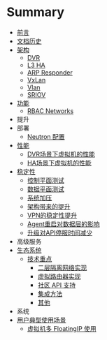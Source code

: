 # Summary

* [前言](README.md)
* [文档历史](src/revision.md)
* [架构](src/architecture/preface.md)
   * [DVR](src/architecture/dvr.md)
   * [L3 HA](src/architecture/l3_ha.md)
   * [ARP Responder](src/architecture/arp_responder.md)
   * [VxLan](src/architecture/vxlan.md)
   * [Vlan](src/architecture/vlan.md)
   * [SRIOV](src/architecture/sriov.md)
* [功能](src/funcs/preface.md)
   * [RBAC Networks](src/funcs/rbac_networks.md)
* 提升
* 部署
   * [Neutron 配置](neutron_conf.md)
* [性能](src/performance/preface.md)
   * [DVR场景下虚拟机的性能](src/performance/dvr.md)
   * [HA场景下虚拟机的性能](src/performance/ha.md)
* [稳定性](src/stability/preface.md)
   * [控制平面测试](src/stability/rally.md)
   * [数据平面测试](src/stability/shaker.md)
   * [系统加压](src/stability/stress.md)
   * [架构带来的提升](src/stability/arch.md)
   * [VPN的稳定性提升](src/stability/vpn.md)
   * [Agent重启对数据层的影响](src/stability/agent_restart.md)
   * [升级对API停服时间减少](src/stability/upgrade.md)
* 高级服务
* [生态系统](src/ecosystem/preface.md)
   * [技术重点](src/ecosystem/technical_concerns.md)
       * [二层隔离网络实现](src/ecosystem/technical_concerns/l2_implementation.md)
       * [虚拟路由器实现](src/ecosystem/technical_concerns/virtual_router.md)
       * [社区 API 支持](src/ecosystem/technical_concerns/community_api.md)
       * [集成方法](src/ecosystem/technical_concerns/integration.md)
       * [其他](src/ecosystem/technical_concerns/others.md)
* 系统
* [用户典型使用场景](src/scenario/preface.md)
   * [虚拟机多 FloatingIP 使用](src/scenario/multi_floatingips.md)

